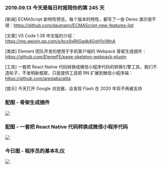### 2019.09.13 今天是每日时报陪你的第 245 天

[新闻] ECMAScript 新特性预览，每个版本的特性，都写了一些 Demo 演示很不错：<https://github.com/daumann/ECMAScript-new-features-list>

[文章] VS Code 1.38 中文版的介绍：<https://mp.weixin.qq.com/s/kcx9xRliGadk4GgH1cIWnA>

[类库] Element 团队开发的使用于手机客户端的 Webpack 骨架生成插件：<https://github.com/ElemeFE/page-skeleton-webpack-plugin>

[工具] 一套把 React Native 代码转换成微信小程序代码的转换引擎工具，我们不造轮子，不发明新框架，只是提供工具把 RN 扩展到微信小程序端：<https://github.com/areslabs/alita>

[提示] 今天打开 Google 浏览器，会发现 Flash 在 2020 年将不再被支持

### 配图 - 骨架生成插件
![](https://raw.githubusercontent.com/ElemeFE/page-skeleton-webpack-plugin/master/docs/workflow.gif)

### 配图 - 一套把 React Native 代码转换成微信小程序代码
![](https://raw.githubusercontent.com/areslabs/alita/master/docs/static/wxalita.gif)

### 今日图 - 程序员的基本礼仪
![](http://qn.40zhe.com/16d388bae12fb57e)
